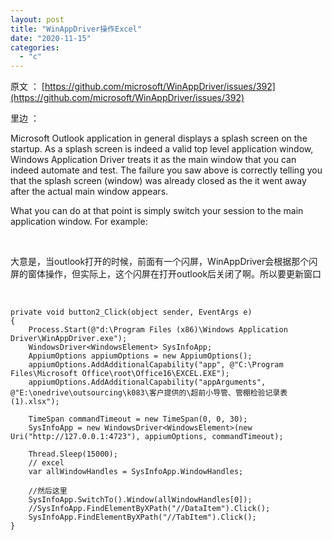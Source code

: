 ```yaml
---
layout: post
title: "WinAppDriver操作Excel"
date: "2020-11-15"
categories: 
  - "c"
---
```


原文 ： [https://github.com/microsoft/WinAppDriver/issues/392](https://github.com/microsoft/WinAppDriver/issues/392)

里边 ：

Microsoft Outlook application in general displays a splash screen on the startup. As a splash screen is indeed a valid top level application window, Windows Application Driver treats it as the main window that you can indeed automate and test. The failure you saw above is correctly telling you that the splash screen (window) was already closed as the it went away after the actual main window appears.

What you can do at that point is simply switch your session to the main application window. For example:

 

大意是，当outlook打开的时候，前面有一个闪屏，WinAppDriver会根据那个闪屏的窗体操作，但实际上，这个闪屏在打开outlook后关闭了啊。所以要更新窗口

 

```
private void button2_Click(object sender, EventArgs e)
{
    Process.Start(@"d:\Program Files (x86)\Windows Application Driver\WinAppDriver.exe");
    WindowsDriver<WindowsElement> SysInfoApp;
    AppiumOptions appiumOptions = new AppiumOptions();
    appiumOptions.AddAdditionalCapability("app", @"C:\Program Files\Microsoft Office\root\Office16\EXCEL.EXE");
    appiumOptions.AddAdditionalCapability("appArguments", @"E:\onedrive\outsourcing\k083\客户提供的\超前小导管、管棚检验记录表(1).xlsx");

    TimeSpan commandTimeout = new TimeSpan(0, 0, 30);
    SysInfoApp = new WindowsDriver<WindowsElement>(new Uri("http://127.0.0.1:4723"), appiumOptions, commandTimeout);

    Thread.Sleep(15000);
    // excel
    var allWindowHandles = SysInfoApp.WindowHandles;

    //然后这里
    SysInfoApp.SwitchTo().Window(allWindowHandles[0]);
    //SysInfoApp.FindElementByXPath("//DataItem").Click();
    SysInfoApp.FindElementByXPath("//TabItem").Click();
}
```
